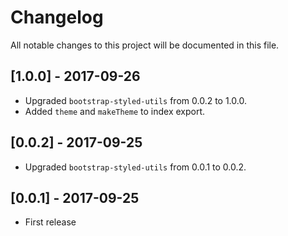 # Changelog

All notable changes to this project will be documented in this file.

## [1.0.0] - 2017-09-26

- Upgraded `bootstrap-styled-utils` from 0.0.2 to 1.0.0.
- Added `theme` and `makeTheme` to index export.

## [0.0.2] - 2017-09-25

- Upgraded `bootstrap-styled-utils` from 0.0.1 to 0.0.2.

## [0.0.1] - 2017-09-25

- First release
